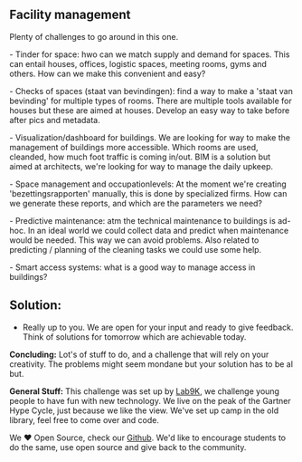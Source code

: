 ## Facility management 

Plenty of challenges to go around in this one. 

- Tinder for space: hwo can we match supply and demand for spaces. This can entail houses, offices, logistic spaces, meeting rooms, gyms and others. How can we make this convenient and easy?



- Checks of spaces (staat van bevindingen): find a way to make a 'staat van bevinding' for multiple types of rooms. There are multiple tools available for houses but these are aimed at houses. Develop an easy way to take before after pics and metadata.

- Visualization/dashboard for buildings. We are looking for way to make the management of buildings more accessible. Which rooms are used, cleanded, how much foot traffic is coming in/out. BIM is a solution but aimed at architects, we're looking for way to manage the daily upkeep.



- Space management and occupationlevels: At the moment we're creating 'bezettingsrapporten' manually, this is done by specialized firms. How can we generate these reports, and which are the parameters we need?



- Predictive maintenance: atm the technical maintenance to buildings is ad-hoc. In an ideal world we could collect data and predict when maintenance would be needed. This way we can avoid problems. Also related to predicting / planning of the cleaning tasks we could use some help.



- Smart access systems: what is a good way to manage access in buildings?





## Solution: 

- Really up to you. We are open for your input and ready to give feedback. Think of solutions for tomorrow which are achievable today.

**Concluding:** Lot's of stuff to do, and a challenge that will rely on your creativity. The problems might seem mondane but your solution  has to be al but. 

**General Stuff:** This challenge was set up by [Lab9K](https://lab9k.github.io/), we challenge young people to have fun with new technology. We live on the peak of the Gartner Hype Cycle, just because we like the view. We've set up camp in the old library, feel free to come over and code. 

We ❤ Open Source, check our [Github](https://github.com/lab9k). We'd like to encourage students to do the same, use open source and give back to the community.


